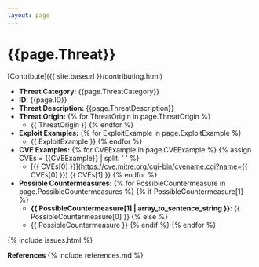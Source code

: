 ```yaml
---
layout: page
---
```



# {{page.Threat}}
[Contribute]({{ site.baseurl }}/contributing.html)

- __Threat Category:__ {{page.ThreatCategory}}
- __ID:__ {{page.ID}}
- __Threat Description:__ {{page.ThreatDescription}}
- __Threat Origin:__
{% for ThreatOrigin in page.ThreatOrigin %}
    - {{ ThreatOrigin }}
{% endfor %}
- __Exploit Examples:__
{% for ExploitExample in page.ExploitExample %}
    - {{ ExploitExample }}
{% endfor %}
- __CVE Examples:__
{% for CVEExample in page.CVEExample %}
    {% assign CVEs = {{CVEExample}} | split: ' ' %}
    - 	[{{ CVEs[0] }}](https://cve.mitre.org/cgi-bin/cvename.cgi?name={{ CVEs[0] }}) {{ CVEs[1] }}
{% endfor %}
- __Possible Countermeasures:__
{% for PossibleCountermeasure in page.PossibleCountermeasures %}
    {% if PossibleCountermeasure[1] %}
    - __{{ PossibleCountermeasure[1] | array_to_sentence_string }}__: {{ PossibleCountermeasure[0] }}
    {% else %}
    - {{ PossibleCountermeasure }}
    {% endif %}
{% endfor %}


{% include issues.html %}


__References__
{% include references.md %}
